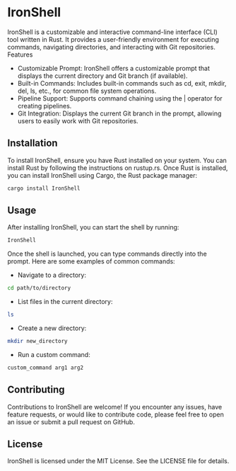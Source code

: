 # IronShell

IronShell is a customizable and interactive command-line interface (CLI) tool written in Rust. It provides a user-friendly environment for executing commands, navigating directories, and interacting with Git repositories.
Features

- Customizable Prompt: IronShell offers a customizable prompt that displays the current directory and Git branch (if available).
- Built-in Commands: Includes built-in commands such as cd, exit, mkdir, del, ls, etc., for common file system operations.
- Pipeline Support: Supports command chaining using the | operator for creating pipelines.
- Git Integration: Displays the current Git branch in the prompt, allowing users to easily work with Git repositories.

## Installation

To install IronShell, ensure you have Rust installed on your system. You can install Rust by following the instructions on rustup.rs.
Once Rust is installed, you can install IronShell using Cargo, the Rust package manager:

```bash
cargo install IronShell
```

## Usage

After installing IronShell, you can start the shell by running:

```bash
IronShell
```

Once the shell is launched, you can type commands directly into the prompt. Here are some examples of common commands:

- Navigate to a directory:

```bash
cd path/to/directory
```
 - List files in the current directory:

```bash
ls
```

- Create a new directory:

```bash
mkdir new_directory
```

- Run a custom command:

```bash
custom_command arg1 arg2
```

## Contributing

Contributions to IronShell are welcome! If you encounter any issues, have feature requests, or would like to contribute code, please feel free to open an issue or submit a pull request on GitHub.

## License

IronShell is licensed under the MIT License. See the LICENSE file for details.
